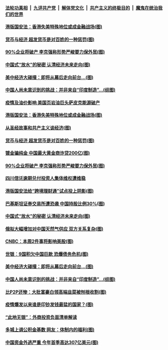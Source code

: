 

####  [法轮功真相](../../../../basic/blob/master/README.md?t=06302302) &nbsp;|&nbsp; [九评共产党](../../../../9ping.md/blob/master/README.md?t=06302302) &nbsp;|&nbsp; [解体党文化](../../../../jtdwh.md/blob/master/README.md?t=06302302)  &nbsp;|&nbsp; [共产主义的终极目的](../../../../gczydzjmd.md/blob/master/README.md?t=06302302) &nbsp;|&nbsp; [魔鬼在统治我们的世界](../../../../mgztzwmdsj.md/blob/master/README.md?t=06302302) 

#### [港版国安法：香港失美特殊地位或成金融战场(图)](../pages/p5/938230.md?t=06302302) 

#### [货币与经济 超发货币是对百姓的一种惩罚(图)](../pages/p5/938130.md?t=06302302) 

#### [90%企业将破产 李克强称形势严峻要力保外贸(图)](../pages/p5/938142.md?t=06302302) 

#### [中国式“放水”的秘密 认清经济未来走向(图)](../pages/p5/938113.md?t=06302302) 

#### [美中经济大碰撞：即将从幕后走向前台…(图)](../pages/p5/938024.md?t=06302302) 

#### [中国人尚未意识到的挑战：并非来自“印度制造”…(组图)](../pages/p5/938013.md?t=06302302) 

#### [疫情及油价影响 美国页岩油巨头萨皮克能源破产](../pages/p5/938232.md?t=06302302) 

#### [港版国安法：香港失美特殊地位或成金融战场(图)](../pages/p5/938230.md?t=06302302) 

#### [从圣经故事和共产主义谈经济(图)](../pages/p5/938133.md?t=06302302) 

#### [货币与经济 超发货币是对百姓的一种惩罚(图)](../pages/p5/938130.md?t=06302302) 

#### [镀金骗纯金 中国最大黄金商诈贷200亿(图)](../pages/p5/938160.md?t=06302302) 

#### [90%企业将破产 李克强称形势严峻要力保外贸(图)](../pages/p5/938142.md?t=06302302) 

#### [四川信讬逾期兑付投资人集体维权遭维稳](../pages/p5/938159.md?t=06302302) 

#### [港版国安法给“跨境理财通”试点投上阴影(图)](../pages/p5/938156.md?t=06302302) 

#### [巴基斯坦证券交易所遭恐袭 中国持股比例30%(图)](../pages/p5/938118.md?t=06302302) 

#### [中国式“放水”的秘密 认清经济未来走向(图)](../pages/p5/938113.md?t=06302302) 

#### [俄拟大幅增加对中国天然气供应 双方关系复杂(图)](../pages/p5/938110.md?t=06302302) 

#### [CNBC：本周2件事将影响美股(图)](../pages/p5/938078.md?t=06302302) 

#### [世银︰9国积欠中国巨款 恐爆债务危机(图)](../pages/p5/938074.md?t=06302302) 

#### [美中经济大碰撞：即将从幕后走向前台…(图)](../pages/p5/938024.md?t=06302302) 

#### [中国人尚未意识到的挑战：并非来自“印度制造”…(组图)](../pages/p5/938013.md?t=06302302) 

#### [比P2P还惨：大批富豪白领高端韭菜被刨根收割(图)](../pages/p5/938055.md?t=06302302) 

#### [疫情爆发以来谁是印钞发钱最猛的国家？(图)](../pages/p5/938038.md?t=06302302) 

#### [“此地无银”：外商投资负面清单解读](../pages/p5/938011.md?t=06302302) 

#### [多城上调公积金基数 网友：体制内的福利(图)](../pages/p5/937999.md?t=06302302) 

#### [中国资金外逃严重 今年首季高达307亿美元(图)](../pages/p5/937945.md?t=06302302) 

